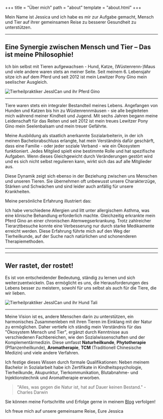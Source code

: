 +++
title = "Über mich"
path = "about"
template = "about.html"
+++

Mein Name ist Jessica und ich habe es mir zur Aufgabe gemacht, Mensch und Tier auf ihrer gemeinsamen Reise zu besserer Gesundheit zu unterstützen.

<div class="container marketing">
  <hr class="featurette-divider">
  <div class="row featurette">
    <div class="col-md-7 order-md-2">
      <h2 class="featurette-heading">Eine Synergie zwischen Mensch und Tier – Das ist meine Philosophie!</h2>
      <p class="lead">Ich bin selbst mit Tieren aufgewachsen - Hund, Katze, (Wüstenrenn-)Maus und viele andere waren stets an meiner Seite. Seit meinem 6. Lebensjahr sitze ich auf dem Pferd und seit 2012 ist mein Lewitzer Pony Gino mein seelischer Ausgleich.
</p>    
    </div>
    <div class="col-md-5">
        <picture>
          <source media="(max-width: 319px)" srcset="https:/tierheilpraxis-jessican.de/img/ich_und_gino_320.avif 304w" type="image/avif" sizes="95vw">
          <source media="(max-width: 319px)" srcset="https:/tierheilpraxis-jessican.de/img/ich_und_gino_320.webp 304w" type="image/webp" sizes="95vw">
          <source media="(max-width: 319px)" srcset="https:/tierheilpraxis-jessican.de/img/ich_und_gino_320.jpeg 304w" type="image/jpeg" sizes="95vw">
          <source media="(min-width: 320px) and (max-width: 639px)" srcset="https:/tierheilpraxis-jessican.de/img/ich_und_gino_640.avif 608w" type="image/avif" sizes="95vw">
          <source media="(min-width: 320px) and (max-width: 639px)" srcset="https:/tierheilpraxis-jessican.de/img/ich_und_gino_640.webp 608w" type="image/webp" sizes="95vw">
          <source media="(min-width: 320px) and (max-width: 639px)" srcset="https:/tierheilpraxis-jessican.de/img/ich_und_gino_640.jpeg 608w" type="image/jpeg" sizes="95vw">
          <source media="(min-width: 640px) and (max-width: 767px)" srcset="https:/tierheilpraxis-jessican.de/img/ich_und_gino_768.avif 729w" type="image/avif" sizes="95vw">
          <source media="(min-width: 640px) and (max-width: 767px)" srcset="https:/tierheilpraxis-jessican.de/img/ich_und_gino_768.webp 729w" type="image/webp" sizes="95vw">
          <source media="(min-width: 640px) and (max-width: 767px)" srcset="https:/tierheilpraxis-jessican.de/img/ich_und_gino_768.jpeg 729w" type="image/jpeg" sizes="95vw">
          <source media="(min-width: 768px)" srcset="https:/tierheilpraxis-jessican.de/img/ich_und_gino_1024.avif 972w" type="image/avif" sizes="95vw">
          <source media="(min-width: 768px)" srcset="https:/tierheilpraxis-jessican.de/img/ich_und_gino_1024.webp 972w" type="image/webp" sizes="95vw">
          <source media="(min-width: 768px)" srcset="https:/tierheilpraxis-jessican.de/img/ich_und_gino_1024.jpeg 972w" type="image/jpeg" sizes="95vw">
          <img src="https:/tierheilpraxis-jessican.de/img/ich_und_gino_1024.jpeg" alt="Tierheilpraktiker JessICan und ihr Pferd Gino" title="Tierheilpraktiker JessICan und ihr Pferd Gino" loading="lazy" sizes="30vw"  class="featurette-image img-fluid mx-auto rounded-img" style="aspect-ratio: 1/1; object-fit: cover;">
        </picture>
    </div>
  </div>
  <hr class="featurette-divider">
</div>


Tiere waren stets ein integraler Bestandteil meines Lebens. Angefangen von Hunden und Katzen bis hin zu Wüstenrennmäusen - sie alle begleiteten mich während meiner Kindheit und Jugend. Mit sechs Jahren begann meine Leidenschaft für das Reiten und seit 2012 ist mein treues Lewitzer Pony Gino mein Seelenbalsam und mein treuer Gefährte.

Meine Ausbildung als staatlich anerkannte Sozialarbeiterin, in der ich meinen Bachelorabschluss erlangte, hat mein Verständnis dafür geschärft, dass eine Familie - oder jeder soziale Verband - wie ein Ökosystem funktioniert. Jedes Mitglied spielt eine bestimmte Rolle und hat spezifische Aufgaben. Wenn dieses Gleichgewicht durch Veränderungen gestört wird und es sich nicht selbst regulieren kann, wirkt sich das auf alle Mitglieder aus.

Diese Dynamik zeigt sich ebenso in der Beziehung zwischen uns Menschen und unseren Tieren. Sie übernehmen oft unbewusst unsere Charakterzüge, Stärken und Schwächen und sind leider auch anfällig für unsere Krankheiten.

Meine persönliche Erfahrung illustriert das:

Ich habe verschiedene Allergien und litt unter allergischem Asthma, was eine klinische Behandlung erforderlich machte. Gleichzeitig erkrankte mein Pferd Gino an einer chronischen Atemwegserkrankung. Trotz zahlreicher Tierarztbesuche konnte eine Verbesserung nur durch starke Medikamente erreicht werden. Diese Erfahrung führte mich auf den Weg der Tierheilkunde, auf der Suche nach natürlichen und schonenderen Therapiemethoden.

---

<div class="container marketing">
  <hr class="featurette-divider">
  <div class="row featurette">
    <div class="col-md-7 order-md-2">
      <h2 class="featurette-heading">Wer rastet, der rostet!</h2>
      <p class="lead">Es ist von entscheidender Bedeutung, ständig zu lernen und sich weiterzuentwickeln. Das ermöglicht es uns, die Herausforderungen des Lebens besser zu meistern, sowohl für uns selbst als auch für die Tiere, die wir lieben.
</p>    
    </div>
    <div class="col-md-5">
        <picture>
          <source media="(max-width: 319px)" srcset="https:/tierheilpraxis-jessican.de/img/tali_320.avif 304w" type="image/avif" sizes="95vw">
          <source media="(max-width: 319px)" srcset="https:/tierheilpraxis-jessican.de/img/tali_320.webp 304w" type="image/webp" sizes="95vw">
          <source media="(max-width: 319px)" srcset="https:/tierheilpraxis-jessican.de/img/tali_320.jpeg 304w" type="image/jpeg" sizes="95vw">
          <source media="(min-width: 320px) and (max-width: 639px)" srcset="https:/tierheilpraxis-jessican.de/img/tali_640.avif 608w" type="image/avif" sizes="95vw">
          <source media="(min-width: 320px) and (max-width: 639px)" srcset="https:/tierheilpraxis-jessican.de/img/tali_640.webp 608w" type="image/webp" sizes="95vw">
          <source media="(min-width: 320px) and (max-width: 639px)" srcset="https:/tierheilpraxis-jessican.de/img/tali_640.jpeg 608w" type="image/jpeg" sizes="95vw">
          <source media="(min-width: 640px) and (max-width: 767px)" srcset="https:/tierheilpraxis-jessican.de/img/tali_768.avif 729w" type="image/avif" sizes="95vw">
          <source media="(min-width: 640px) and (max-width: 767px)" srcset="https:/tierheilpraxis-jessican.de/img/tali_768.webp 729w" type="image/webp" sizes="95vw">
          <source media="(min-width: 640px) and (max-width: 767px)" srcset="https:/tierheilpraxis-jessican.de/img/tali_768.jpeg 729w" type="image/jpeg" sizes="95vw">
          <source media="(min-width: 768px)" srcset="https:/tierheilpraxis-jessican.de/img/tali_1024.avif 972w" type="image/avif" sizes="95vw">
          <source media="(min-width: 768px)" srcset="https:/tierheilpraxis-jessican.de/img/tali_1024.webp 972w" type="image/webp" sizes="95vw">
          <source media="(min-width: 768px)" srcset="https:/tierheilpraxis-jessican.de/img/tali_1024.jpeg 972w" type="image/jpeg" sizes="95vw">
          <img src="https:/tierheilpraxis-jessican.de/img/tali_1024.jpeg" alt="Tierheilpraktiker JessICan und ihr Hund Tali" title="Tierheilpraktiker JessICan und ihr Hund Tali" loading="lazy" sizes="30vw"  class="featurette-image img-fluid mx-auto rounded-img" style="aspect-ratio: 1/1; object-fit: cover;">
        </picture>
    </div>
  </div>
  <hr class="featurette-divider">
</div>

Meine Vision ist es, andere Menschen darin zu unterstützen, ein harmonisches Zusammenleben mit ihren Tieren im Einklang mit der Natur zu ermöglichen. Daher vertiefe ich ständig mein Verständnis für das "Ökosystem Mensch und Tier", ergänzt durch Kenntnisse aus verschiedenen Fachbereichen, wie den Sozialwissenschaften und der Komplementärmedizin. Diese umfasst **Naturheilkunde**, **Phytotherapie** (Pflanzenheilkunde), **Aromatherapie**, **TCM** (Traditionell Chinesische Medizin) und viele andere Verfahren.

Ich festige dieses Wissen durch formale Qualifikationen: Neben meinem Bachelor in Sozialarbeit habe ich Zertifikate in Kindheitspsychologie, Tierheilkunde, Akupunktur, Tierkommunikation, Blutabnahme- und Injektionstechnik und Aromatherapie erworben.

> "Alles, was gegen die Natur ist, hat auf Dauer keinen Bestand." - Charles Darwin

Sie können meine Fortschritte und Erfolge gerne in meinem [Blog](../pages/blog/) verfolgen!

Ich freue mich auf unsere gemeinsame Reise,
Eure Jessica 